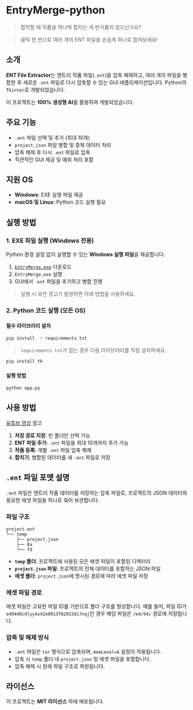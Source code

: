# EntryMerge-python

>합작할 때 작품을 하나씩 합치는 게 번거롭지 않으신가요?

>클릭 한 번으로 여러 개의 ENT 파일을 손쉽게 하나로 합쳐보세요!

## 소개

**ENT File Extractor**는 엔트리 작품 파일(`.ent`)을 압축 해제하고, 여러 개의 파일을 병합한 후 새로운 `.ent` 파일로 다시 압축할 수 있는 GUI 애플리케이션입니다. Python의 `Tkinter`로 개발되었습니다.

이 프로젝트는 **100% 생성형 AI**를 활용하여 개발되었습니다.

## 주요 기능

- `.ent` 파일 선택 및 추가 (최대 10개)
- `project.json` 파일 병합 및 중복 데이터 처리
- 압축 해제 후 다시 `.ent` 파일로 압축
- 직관적인 GUI 제공 및 예외 처리 포함

## 지원 OS

- **Windows**: EXE 실행 파일 제공
- **macOS 및 Linux**: Python 코드 실행 필요

## 실행 방법

### 1. EXE 파일 실행 (Windows 전용)

Python 환경 설정 없이 실행할 수 있는 **Windows 실행 파일**을 제공합니다.

1. [`EntryMerge.exe`](https://github.com/205sla/EntryMerge-python/tree/main/dist) 다운로드
2. `EntryMerge.exe` 실행
3. GUI에서 `.ent` 파일을 추가하고 병합 진행

> 실행 시 보안 경고가 발생하면 아래 방법을 사용하세요.

### 2. Python 코드 실행 (모든 OS)

#### 필수 라이브러리 설치

```bash
pip install -r requirements.txt
```

> `requirements.txt`가 없는 경우 다음 라이브러리를 직접 설치하세요.

```bash
pip install tk
```

#### 실행 방법

```bash
python app.py
```

## 사용 방법

[유튜브 영상](https://youtu.be/zwtdWe110rs) 참고

1. **저장 경로 지정**: 빈 폴더만 선택 가능
2. **ENT 파일 추가**: `.ent` 파일을 최대 10개까지 추가 가능
3. **작품 등록**: 개별 `.ent` 파일 압축 해제
4. **합치기**: 병합된 데이터를 새 `.ent` 파일로 저장

## `.ent` 파일 포맷 설명

`.ent` 파일은 엔트리 작품 데이터를 저장하는 압축 파일로, 프로젝트의 JSON 데이터와 필요한 에셋 파일을 하나로 묶어 보관합니다.

### **파일 구조**

```
project.ent
└── temp
    ├── project.json
    ├── 0a
    └── fd
```

- **`temp` 폴더**: 프로젝트에 사용된 모든 에셋 파일이 포함된 디렉터리
- **`project.json` 파일**: 프로젝트의 전체 데이터를 포함하는 JSON 파일
- **에셋 폴더**: `project.json`에 명시된 경로에 따라 에셋 파일 저장

### **에셋 파일 경로**

에셋 파일은 고유한 파일 ID를 기반으로 폴더 구조를 형성합니다.
예를 들어, 파일 ID가 `e49448cdlyy4s42e0013f820158i7nqj`인 경우 해당 파일은 `/e4/94/` 경로에 저장됩니다.

### **압축 및 해제 방식**

- `.ent` 파일은 `tar` 형식으로 압축되며, `memLevel=6` 설정이 적용됩니다.
- 압축 시 `temp` 폴더 내 `project.json` 및 에셋 파일을 포함합니다.
- 압축 해제 시 원래 파일 구조로 복원됩니다.

## 라이선스

이 프로젝트는 **MIT 라이선스** 하에 배포됩니다.

